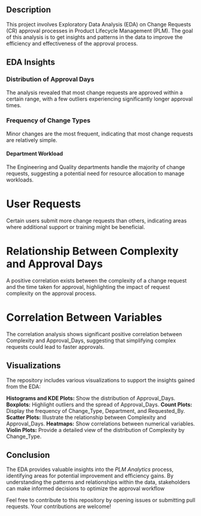 ## Description
This project involves Exploratory Data Analysis (EDA) on Change Requests (CR) approval processes in Product Lifecycle Management (PLM). The goal of this analysis is to get insights and patterns in the data to improve the efficiency and effectiveness of the approval process.

## EDA Insights
### Distribution of Approval Days
The analysis revealed that most change requests are approved within a certain range, with a few outliers experiencing significantly longer approval times.  
### Frequency of Change Types
Minor changes are the most frequent, indicating that most change requests are relatively simple.  

#### Department Workload
The Engineering and Quality departments handle the majority of change requests, suggesting a potential need for resource allocation to manage workloads.  

# User Requests
Certain users submit more change requests than others, indicating areas where additional support or training might be beneficial.  

# Relationship Between Complexity and Approval Days
A positive correlation exists between the complexity of a change request and the time taken for approval, highlighting the impact of request complexity on the approval process.  

# Correlation Between Variables
The correlation analysis shows significant positive correlation between Complexity and Approval_Days, suggesting that simplifying complex requests could lead to faster approvals.

## Visualizations
The repository includes various visualizations to support the insights gained from the EDA:

**Histograms and KDE Plots:** Show the distribution of Approval_Days.
**Boxplots:** Highlight outliers and the spread of Approval_Days.
**Count Plots:** Display the frequency of Change_Type, Department, and Requested_By.
**Scatter Plots:** Illustrate the relationship between Complexity and Approval_Days.
**Heatmaps:** Show correlations between numerical variables.
**Violin Plots:** Provide a detailed view of the distribution of Complexity by Change_Type.

## Conclusion
The EDA provides valuable insights into the *PLM Analytics* process, identifying areas for potential improvement and efficiency gains. By understanding the patterns and relationships within the data, stakeholders can make informed decisions to optimize the approval workflow

Feel free to contribute to this repository by opening issues or submitting pull requests. Your contributions are welcome!
